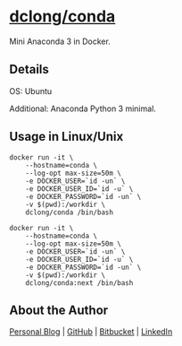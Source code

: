 # [dclong/conda](https://hub.docker.com/r/dclong/conda/)

Mini Anaconda 3 in Docker. 

## Details 

OS: Ubuntu

Additional: Anaconda Python 3 minimal.

## Usage in Linux/Unix

```
docker run -it \
    --hostname=conda \
    --log-opt max-size=50m \
    -e DOCKER_USER=`id -un` \
    -e DOCKER_USER_ID=`id -u` \
    -e DOCKER_PASSWORD=`id -un` \
    -v $(pwd):/workdir \
    dclong/conda /bin/bash
```

```
docker run -it \
    --hostname=conda \
    --log-opt max-size=50m \
    -e DOCKER_USER=`id -un` \
    -e DOCKER_USER_ID=`id -u` \
    -e DOCKER_PASSWORD=`id -un` \
    -v $(pwd):/workdir \
    dclong/conda:next /bin/bash
```

## About the Author

[Personal Blog](http://www.legendu.net)   |   [GitHub](https://github.com/dclong)   |   [Bitbucket](https://bitbucket.org/dclong/)   |   [LinkedIn](http://www.linkedin.com/in/ben-chuanlong-du-1239b221/)
